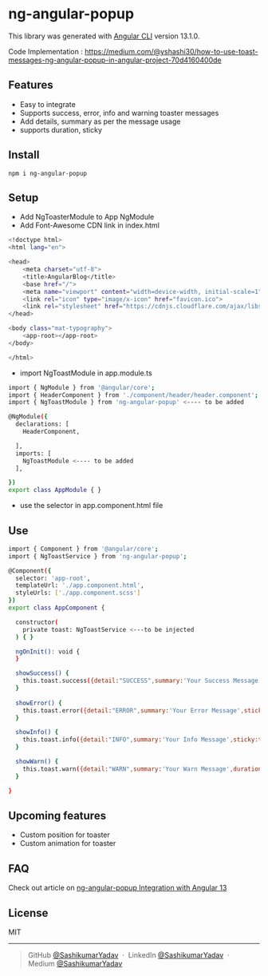# ng-angular-popup

This library was generated with [Angular CLI](https://github.com/angular/angular-cli) version 13.1.0.

Code Implementation : https://medium.com/@yshashi30/how-to-use-toast-messages-ng-angular-popup-in-angular-project-70d4160400de

## Features

- Easy to integrate
- Supports success, error, info and warning toaster messages
- Add details, summary as per the message usage
- supports duration, sticky

## Install

```
npm i ng-angular-popup
```

## Setup

- Add NgToasterModule to App NgModule
- Add Font-Awesome CDN link in index.html
```bash
<!doctype html>
<html lang="en">

<head>
    <meta charset="utf-8">
    <title>AngularBlog</title>
    <base href="/">
    <meta name="viewport" content="width=device-width, initial-scale=1">
    <link rel="icon" type="image/x-icon" href="favicon.ico">
    <link rel="stylesheet" href="https://cdnjs.cloudflare.com/ajax/libs/font-awesome/4.7.0/css/font-awesome.min.css"> //This to be added
</head>

<body class="mat-typography">
    <app-root></app-root>
</body>

</html>
```
- import NgToastModule in app.module.ts
```bash
import { NgModule } from '@angular/core';
import { HeaderComponent } from './component/header/header.component';
import { NgToastModule } from 'ng-angular-popup' <---- to be added

@NgModule({
  declarations: [
    HeaderComponent,

  ],
  imports: [
    NgToastModule <---- to be added
  ],

})
export class AppModule { }
```
- use the selector <lib-ng-toast></lib-ng-toast> in app.component.html file
## Use

```bash
import { Component } from '@angular/core';
import { NgToastService } from 'ng-angular-popup';

@Component({
  selector: 'app-root',
  templateUrl: './app.component.html',
  styleUrls: ['./app.component.scss']
})
export class AppComponent {

  constructor(
    private toast: NgToastService <---to be injected
  ) { }

  ngOnInit(): void {
  }

  showSuccess() {
    this.toast.success({detail:"SUCCESS",summary:'Your Success Message',duration:'5000'});
  }
  
  showError() {
    this.toast.error({detail:"ERROR",summary:'Your Error Message',sticky:true});
  }

  showInfo() {
    this.toast.info({detail:"INFO",summary:'Your Info Message',sticky:true});
  }

  showWarn() {
    this.toast.warn({detail:"WARN",summary:'Your Warn Message',duration:'5000'});
  }

}
```

## Upcoming features

- Custom position for toaster
- Custom animation for toaster

## FAQ

Check out article on 
[ng-angular-popup Integration with Angular 13](https://medium.com/@yshashi30/how-to-use-toast-messages-ng-angular-popup-in-angular-project-70d4160400de)

## License

MIT

---

> GitHub [@SashikumarYadav](https://github.com/yshashi) &nbsp;&middot;&nbsp;
> LinkedIn [@SashikumarYadav](https://www.linkedin.com/in/sashikumar-yadav-93b621139/) &nbsp;&middot;&nbsp;
> Medium [@SashikumarYadav](https://medium.com/@yshashi30)
